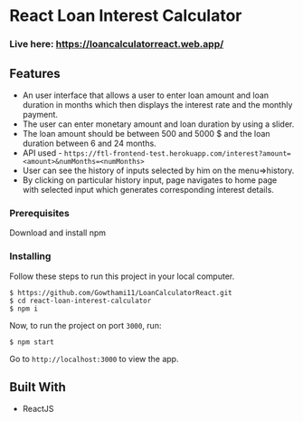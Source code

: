 # React Loan Interest Calculator



### Live here: https://loancalculatorreact.web.app/

## Features

- An user interface that allows a user to enter loan amount and
  loan duration in months which then displays the interest rate and the monthly payment.
- The user can enter monetary amount and loan duration by using a slider.
- The loan amount should be between 500 and 5000 \$ and the loan duration between 6
  and 24 months.
- API used - `https://ftl-frontend-test.herokuapp.com/interest?amount=<amount>&numMonths=<numMonths>`<br/>
- User can see the history of inputs selected by him on the menu=>history.
- By clicking on particular history input, page navigates to home page with selected input which generates corresponding interest details.


### Prerequisites

Download and install npm

### Installing

Follow these steps to run this project in your local computer.

```
$ https://github.com/Gowthami11/LoanCalculatorReact.git
$ cd react-loan-interest-calculator
$ npm i
```

Now, to run the project on port `3000`, run:

```
$ npm start
```

Go to `http://localhost:3000` to view the app.

## Built With

- ReactJS
